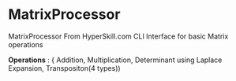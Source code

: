 # MatrixProcessor
MatrixProcessor From HyperSkill.com
CLI Interface for basic Matrix operations

**Operations** : { Addition, Multiplication, Determinant using Laplace Expansion, Transpositon(4 types))
